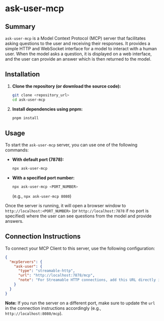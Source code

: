 # ask-user-mcp

## Summary

`ask-user-mcp` is a Model Context Protocol (MCP) server that facilitates asking questions to the user and receiving their responses. It provides a simple HTTP and WebSocket interface for a model to interact with a human user. When the model asks a question, it is displayed on a web interface, and the user can provide an answer which is then returned to the model.

## Installation

1.  **Clone the repository (or download the source code):**

    ```bash
    git clone <repository_url>
    cd ask-user-mcp
    ```

2.  **Install dependencies using pnpm:**
    ```bash
    pnpm install
    ```

## Usage

To start the `ask-user-mcp` server, you can use one of the following commands:

- **With default port (7878):**

  ```bash
  npx ask-user-mcp
  ```

- **With a specified port number:**
  ```bash
  npx ask-user-mcp <PORT_NUMBER>
  ```
  (e.g., `npx ask-user-mcp 8080`)

Once the server is running, it will open a browser window to `http://localhost:<PORT_NUMBER>` (or `http://localhost:7878` if no port is specified) where the user can see questions from the model and provide answers.

## Connection Instructions

To connect your MCP Client to this server, use the following configuration:

```json
{
  "mcpServers": {
    "ask-user": {
      "type": "streamable-http",
      "url": "http://localhost:7878/mcp",
      "note": "For Streamable HTTP connections, add this URL directly in your MCP Client"
    }
  }
}
```

**Note:** If you run the server on a different port, make sure to update the `url` in the connection instructions accordingly (e.g., `http://localhost:8080/mcp`).
